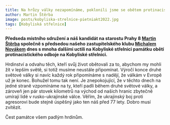 ```yaml
---
title: Na hrůzy války nezapomínáme, poklonili jsme se obětem protinacistického odboje
author: Martin Štěrba
image: posts/kobyliska-strelnice-pietniakt2022.jpg
tags: [Kobyliská střelnice]
---
```


**Předseda místního sdružení a náš kandidát na starostu Prahy 8 [Martin Štěrba](https://praha8.pirati.cz/lide/martin-sterba.html) společně s předsedou našeho zastupitelského klubu [Michalem Novákem](https://praha8.pirati.cz/lide/michal-novak.html) dnes s mnoha dalšími uctili na Kobyliské střelnici památku obětí protinacistického odboje na Kobyliské střelnici.**

Hrdinství a odvahu těch, kteří svůj život obětovali za to, abychom my mohli žít v lepším světě, si totiž musíme neustále připomínat. 
Výročí konce druhé světové války si navíc každý rok připomínáme s nadějí, že válkám v Evropě už je konec. Bohužel tomu tak není. Je znepokojující, že v těchto dnech na jedné straně vzpomínáme na ty, kteří padli během druhé světové války, a zároveň jen pár stovek kilometrů na východ od našich hranic zbytečně umírají lidé v rusko-ukrajinské válce. Věřím, že ukrajinský boj proti agresorovi bude stejně úspěšný jako ten náš před 77 lety. Dobro musí zvítězit.

Čest památce všem padlým hrdinům.
